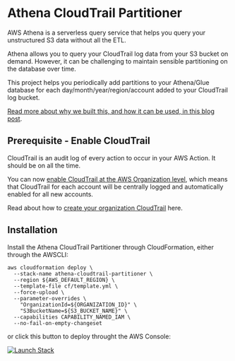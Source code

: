 # Athena CloudTrail Partitioner

AWS Athena is a serverless query service that helps you query your unstructured S3 data without all the ETL.

Athena allows you to query your CloudTrail log data from your S3 bucket on demand. However, it can be challenging to maintain sensible partitioning on the database over time.

This project helps you periodically add partitions to your Athena/Glue database for each day/month/year/region/account added to your CloudTrail log bucket.

[Read more about why we built this, and how it can be used, in this blog post](https://www.gorillastack.com/news/cloudtrail-athena-query/).

## Prerequisite - Enable CloudTrail

CloudTrail is an audit log of every action to occur in your AWS Action. It should be on all the time.

You can now [enable CloudTrail at the AWS Organization level](https://docs.aws.amazon.com/organizations/latest/userguide/services-that-can-integrate-ct.html), which means that CloudTrail for each account will be centrally logged and automatically enabled for all new accounts.

Read about how to [create your organization CloudTrail](https://docs.aws.amazon.com/awscloudtrail/latest/userguide/creating-trail-organization.html) here.

## Installation

Install the Athena CloudTrail Partitioner through CloudFormation, either through the AWSCLI:

```
aws cloudformation deploy \
  --stack-name athena-cloudtrail-partitioner \
  --region ${AWS_DEFAULT_REGION} \
  --template-file cf/template.yml \
  --force-upload \
  --parameter-overrides \
    "OrganizationId=${ORGANIZATION_ID}" \
    "S3BucketName=${S3_BUCKET_NAME}" \
  --capabilities CAPABILITY_NAMED_IAM \
  --no-fail-on-empty-changeset
```

or click this button to deploy throught the AWS Console:

[![Launch Stack](https://cdn.rawgit.com/buildkite/cloudformation-launch-stack-button-svg/master/launch-stack.svg)](https://console.aws.amazon.com/cloudformation/home?region=us-east-1#/stacks/quickcreate?stackName=athena-cloudtrail-partitioner&templateUrl=https%3A%2F%2Fgorillastack-cloudformation-templates.s3.amazonaws.com%2Fathena-cloudtrail-partitioner.yml)
